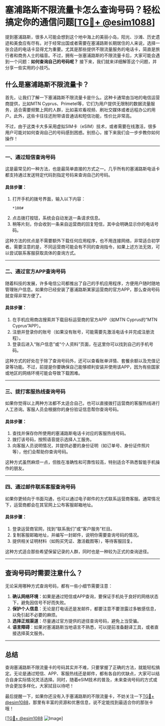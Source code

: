 # 塞浦路斯不限流量卡怎么查询号码？轻松搞定你的通信问题[[TG💪+ @esim1088](https://t.me/s/esim1088)]

提到塞浦路斯，很多人可能会想到这个地中海上的美丽小岛，阳光、沙滩、历史遗迹和美食应有尽有。对于经常出国或者需要在塞浦路斯长期居住的人来说，选择一张合适的电话卡显得尤为重要。尤其是那些提供不限流量服务的电话卡，简直是旅行者和商务人士的福音。不过，拥有一张塞浦路斯的不限流量卡后，大家可能会遇到一个问题：**如何查询自己的号码呢？** 接下来，我们就来详细解答这个问题，并分享一些实用的小技巧。

## 什么是塞浦路斯不限流量卡？

首先，让我们了解一下塞浦路斯不限流量卡是什么。这种卡通常由当地的电信运营商提供，比如MTN Cyprus、Primetel等，它们为用户提供无限制的数据流量服务，适合需要频繁上网的人群，比如喜欢看视频、刷社交媒体或者远程办公的用户。此外，这些卡往往还附带语音通话和短信功能，性价比非常高。

不过，由于这类卡大多采用虚拟SIM卡（eSIM）技术，或者需要在线激活，很多用户可能对如何查询自己的号码感到困惑。别担心，接下来我们会一步步教你如何操作！

---

### **一、通过短信查询号码**

这是最常见的一种方法，也是最简单直接的方式之一。几乎所有的塞浦路斯电话卡都支持通过发送特定代码到指定号码来查询自己的号码。

#### 具体步骤：
1. 打开手机的拨号界面，输入以下内容：
   ```
   *100#
   ```
2. 点击拨打按钮，系统会自动发送一条请求信息。
3. 稍等片刻，你会收到一条来自运营商的回复短信，其中会明确显示你的电话号码。

这种方法的优点是不需要额外下载任何应用程序，也不用连接网络，非常适合初学者。需要注意的是，不同运营商可能会有不同的查询指令，如果上述方法无效，可以尝试联系客服获取具体的查询方式。

---

### **二、通过官方APP查询号码**

随着科技的发展，许多电信公司都推出了自己的手机应用程序，方便用户随时随地管理账户信息。如果你已经安装了塞浦路斯某家运营商的官方APP，那么查询号码就变得非常方便了。

#### 具体步骤：
1. 在手机应用商店搜索并下载目标运营商的官方APP（如MTN Cyprus的“MTN Cyprus”APP）。
2. 注册并登录你的账号（如果没有账号，可能需要先激活电话卡并完成注册流程）。
3. 登录后进入“账户信息”或“个人资料”页面，在这里你可以找到自己的手机号码。

这种方式的好处在于除了查询号码外，还可以查看账单详情、套餐余额以及充值记录等功能。不过，前提是你要确保自己能够顺利安装并使用该APP，因为有些国家或地区的网络环境可能会导致下载困难。

---

### **三、拨打客服热线查询号码**

如果你觉得以上两种方法都不太适合自己，也可以直接拨打运营商的客服热线进行人工咨询。客服人员会根据你的身份验证信息帮你查询号码。

#### 具体步骤：
1. 查找并保存你所使用的塞浦路斯电话卡对应的客服热线号码。
2. 拨打该号码，按照语音提示选择人工服务。
3. 向客服人员说明情况，并提供必要的身份证明（如订单号、身份证件照片等），他们会帮助你查询号码。

这种方式虽然麻烦一点，但胜在准确性和可靠性较高，特别适合不熟悉智能手机操作的朋友。

---

### **四、通过邮件联系客服查询号码**

如果你更倾向于书面沟通，也可以通过电子邮件的方式联系运营商客服。通常情况下，运营商都会在其官网上公布客服邮箱地址。

#### 具体步骤：
1. 登录运营商官网，找到“联系我们”或“客户服务”栏目。
2. 复制客服邮箱地址，并编写一封邮件，说明你需要查询号码的情况。
3. 提供相关证明材料（如购买凭证、激活截图等），等待客服回复。

这种方式适合那些希望保留记录的人群，同时也是一种较为正式的查询途径。

---

## 查询号码时需要注意什么？

无论采用哪种方式查询号码，都有一些小细节需要注意：

1. **确认网络环境**：如果是通过短信或APP查询，要保证手机处于良好的网络状态下，避免因信号不好而失败。
2. **保护个人信息**：无论是打电话还是发邮件，都要注意不要泄露过多敏感信息，以免引起不必要的麻烦。
3. **选择正规渠道**：尽量通过官方提供的途径查询号码，避免上当受骗。
4. **语言障碍**：如果对塞浦路斯当地语言不熟悉，可以提前准备翻译工具，或者直接选择英文服务。

---

## 总结

查询塞浦路斯不限流量卡的号码其实并不难，只要掌握了正确的方法，就能轻松搞定。无论是通过短信、APP、客服热线还是邮件，都有各自的优缺点，大家可以结合自身实际情况灵活选择。同时，随着eSIM技术的普及，未来查询号码的方式或许会更加多样化，大家拭目以待吧！

最后提醒一下，如果你还没有入手塞浦路斯的不限流量卡，不妨关注一下[TG💪+ @esim1088](https://t.me/s/esim1088)，那里有丰富的资源和优惠信息，说不定能找到最适合你的那张卡哦！

[[TG💪+ @esim1088](https://t.me/s/esim1088) ![Image](https://i.postimg.cc/4NQfJmqS/Snipaste-2025-05-13-00-14-12.png)]